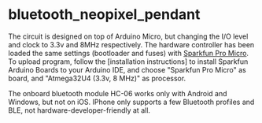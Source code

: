 # bluetooth_neopixel_pendant

The circuit is designed on top of Arduino Micro, but changing the I/O level and clock to 3.3v and 8MHz respectively. The hardware controller has been loaded the same settings (bootloader and fuses) with [Sparkfun Pro Micro](https://www.sparkfun.com/products/12587). To upload program, follow the [installation instructions] to install Sparkfun Arduino Boards to your Arduino IDE, and choose "Sparkfun Pro Micro" as board, and "Atmega32U4 (3.3v, 8 MHz)" as processor.

The onboard bluetooth module HC-06 works only with Android and Windows, but not on iOS. IPhone only supports a few Bluetooth profiles and BLE, not hardware-developer-friendly at all.



